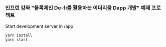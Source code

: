 ### 인프런 강좌 "블록체인 De-fi를 활용하는 이더리움 Dapp 개발" 예제 프로젝트

Start development server in /app
```
yarn install
yarn start
```
